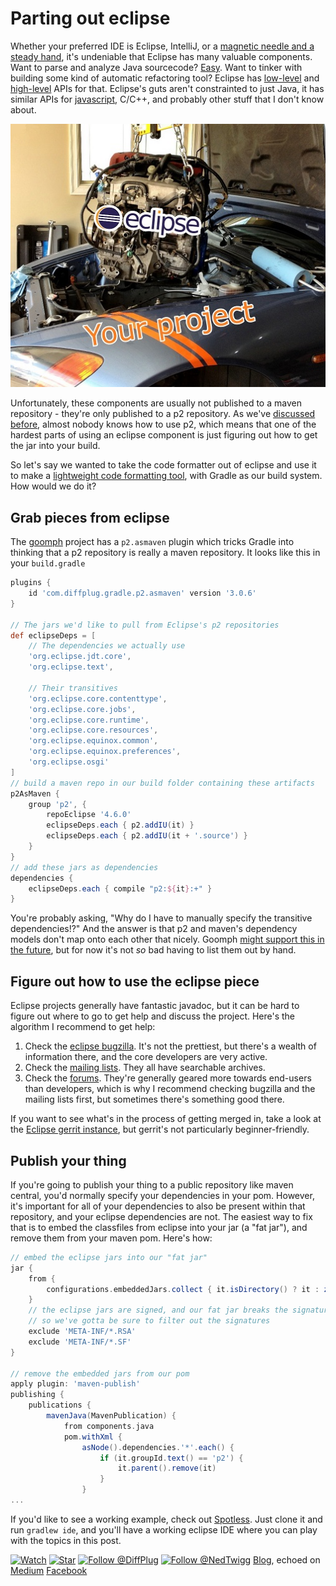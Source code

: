 # Parting out eclipse

Whether your preferred IDE is Eclipse, IntelliJ, or a [magnetic needle and a steady hand](https://xkcd.com/378/), it's undeniable that Eclipse has many valuable components.  Want to parse and analyze Java sourcecode?  [Easy](http://help.eclipse.org/neon/topic/org.eclipse.jdt.doc.isv/reference/api/org/eclipse/jdt/core/dom/ASTParser.html).  Want to tinker with building some kind of automatic refactoring tool?  Eclipse has [low-level](http://help.eclipse.org/neon/topic/org.eclipse.jdt.doc.isv/reference/api/org/eclipse/jdt/core/dom/rewrite/package-summary.html) and [high-level](http://help.eclipse.org/neon/topic/org.eclipse.jdt.doc.isv/reference/api/org/eclipse/jdt/core/refactoring/package-summary.html) APIs for that.  Eclipse's guts aren't constrainted to just Java, it has similar APIs for [javascript](http://help.eclipse.org/kepler/topic/org.eclipse.wst.jsdt.doc/reference/api/overview-summary.html), C/C++, and probably other stuff that I don't know about.

![Dingle Dangle! by Grant. C from Flickr https://www.flickr.com/photos/grant_subaru/14175646490/in/photolist-nADTQ7-5JjmY5-5Jf8x2-5JjmHE-6eH3Kf-7JdcJP-5Jf6d4-5Jf8h6-5Jf94F-5Jjo55-5Jf84B-5Jf726-5JjnvG under https://creativecommons.org/licenses/by/2.0/  Modified by Ned Twigg to add "Eclipse" and "Your project" text](parting-out.jpg)

Unfortunately, these components are usually not published to a maven repository - they're only published to a p2 repository.  As we've [discussed before](http://discuss.diffplug.com/t/p2-maven-and-gradle), almost nobody knows how to use p2, which means that one of the hardest parts of using an eclipse component is just figuring out how to get the jar into your build.

So let's say we wanted to take the code formatter out of eclipse and use it to make a [lightweight code formatting tool](https://github.com/diffplug/spotless), with Gradle as our build system.  How would we do it?

## Grab pieces from eclipse

The [goomph](https://github.com/diffplug/goomph) project has a `p2.asmaven` plugin which tricks Gradle into thinking that a p2 repository is really a maven repository.  It looks like this in your `build.gradle`

```groovy
plugins {
	id 'com.diffplug.gradle.p2.asmaven' version '3.0.6'
}

// The jars we'd like to pull from Eclipse's p2 repositories
def eclipseDeps = [
	// The dependencies we actually use
	'org.eclipse.jdt.core',
	'org.eclipse.text',

	// Their transitives
	'org.eclipse.core.contenttype',
	'org.eclipse.core.jobs',
	'org.eclipse.core.runtime',
	'org.eclipse.core.resources',
	'org.eclipse.equinox.common',
	'org.eclipse.equinox.preferences',
	'org.eclipse.osgi'
]
// build a maven repo in our build folder containing these artifacts
p2AsMaven {
	group 'p2', {
		repoEclipse '4.6.0'
		eclipseDeps.each { p2.addIU(it) }
		eclipseDeps.each { p2.addIU(it + '.source') }
	}
}
// add these jars as dependencies
dependencies {
	eclipseDeps.each { compile "p2:${it}:+" }
}
```

You're probably asking, "Why do I have to manually specify the transitive dependencies!?"  And the answer is that p2 and maven's dependency models don't map onto each other that nicely.  Goomph [might support this in the future](https://github.com/diffplug/goomph/issues/5), but for now it's not *so* bad having to list them out by hand.

## Figure out how to use the eclipse piece

Eclipse projects generally have fantastic javadoc, but it can be hard to figure out where to go to get help and discuss the project.  Here's the algorithm I recommend to get help:

1. Check the [eclipse bugzilla](https://bugs.eclipse.org/bugs/enter_bug.cgi).  It's not the prettiest, but there's a wealth of information there, and the core developers are very active.
2. Check the [mailing lists](https://dev.eclipse.org/mailman/listinfo).  They all have searchable archives.
3. Check the [forums](https://www.eclipse.org/forums/?).  They're generally geared more towards end-users than developers, which is why I recommend checking bugzilla and the mailing lists first, but sometimes there's something good there.

If you want to see what's in the process of getting merged in, take a look at the [Eclipse gerrit instance](https://git.eclipse.org/r/#/admin/projects/), but gerrit's not particularly beginner-friendly.

## Publish your thing

If you're going to publish your thing to a public repository like maven central, you'd normally specify your dependencies in your pom.  However, it's important for all of your dependencies to also be present within that repository, and your eclipse dependencies are not.  The easiest way to fix that is to embed the classfiles from eclipse into your jar (a "fat jar"), and remove them from your maven pom.  Here's how:

```groovy
// embed the eclipse jars into our "fat jar"
jar {
	from {
		configurations.embeddedJars.collect { it.isDirectory() ? it : zipTree(it) }
	}
	// the eclipse jars are signed, and our fat jar breaks the signatures
	// so we've gotta be sure to filter out the signatures
	exclude 'META-INF/*.RSA'
	exclude 'META-INF/*.SF'
}

// remove the embedded jars from our pom
apply plugin: 'maven-publish'
publishing {
	publications {
		mavenJava(MavenPublication) {
			from components.java
			pom.withXml {
				asNode().dependencies.'*'.each() {
					if (it.groupId.text() == 'p2') {
						it.parent().remove(it)
					}
				}
...
```

If you'd like to see a working example, check out [Spotless](https://github.com/diffplug/spotless).  Just clone it and run `gradlew ide`, and you'll have a working eclipse IDE where you can play with the topics in this post.

<!---freshmark follow
output = follow;
-->
[![Watch](https://img.shields.io/github/watchers/diffplug/blog.svg?style=social&label=Watch)](https://github.com/diffplug/blog/subscription)
[![Star](https://img.shields.io/github/stars/diffplug/blog.svg?style=social&label=Star)](https://github.com/diffplug/blog/stargazers)
[![Follow @DiffPlug](https://img.shields.io/twitter/follow/DiffPlug.svg?style=social&label=Follow)](https://twitter.com/DiffPlug)
[![Follow @NedTwigg](https://img.shields.io/twitter/follow/NedTwigg.svg?style=social&label=Follow)](https://twitter.com/NedTwigg)
[Blog](http://discuss.diffplug.com/c/blog), echoed on [Medium](https://medium.com/diffplug)
[Facebook](https://www.facebook.com/DiffPlug)

<!---freshmark /follow -->
